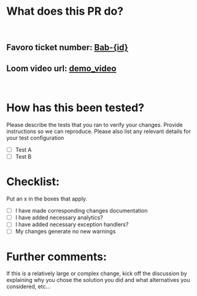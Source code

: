 # What does this PR do?

<br>

## Favoro ticket number: [Bab-{id}](video_url_goes_here)

## Loom video url: [demo_video](video_url_goes_here)

<br>

# How has this been tested?

Please describe the tests that you ran to verify your changes. Provide instructions so we can reproduce. Please also list any relevant details for your test configuration

- [ ] Test A
- [ ] Test B

# Checklist:

Put an x in the boxes that apply.

- [ ] I have made corresponding changes documentation
- [ ] I have added necessary analytics?
- [ ] I have added necessary exception handlers?
- [ ] My changes generate no new warnings

# Further comments:

If this is a relatively large or complex change, kick off the discussion by explaining why you chose the solution you did and what alternatives you considered, etc...
